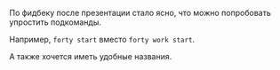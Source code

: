 По фидбеку после презентации стало ясно, что можно попробовать упростить подкоманды.

Например, `forty start` вместо `forty work start`.

А также хочется иметь удобные названия.